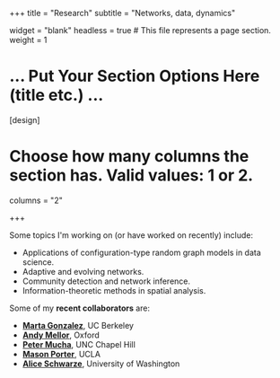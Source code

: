 +++
title = "Research"
subtitle = "Networks, data, dynamics"

widget = "blank"
headless = true  # This file represents a page section.
weight = 1

# ... Put Your Section Options Here (title etc.) ...

[design]
  # Choose how many columns the section has. Valid values: 1 or 2.
  columns = "2"

+++

Some topics I'm working on (or have worked on recently) include: 

- Applications of configuration-type random graph models in data science.
- Adaptive and evolving networks.
- Community detection and network inference.
- Information-theoretic methods in spatial analysis.

Some of my **recent collaborators** are: 

<!-- ## Recent Collaborators -->

<!-- - **[Nicole Eikmeier](https://eikmeier.sites.grinnell.edu/)**, Grinnell College -->
<!-- - **[Mari Kawakatsu](https://scholar.princeton.edu/ctarnita/people/mari-kawakatsu)**, Princeton University -->
<!-- - **[Dan Larremore](https://larremorelab.github.io/)**, UC Boulder -->
- **[Marta Gonzalez](https://ced.berkeley.edu/ced/faculty-staff/marta-gonzalez)**, UC Berkeley 
- **[Andy Mellor](https://andrewmellor.co.uk/)**, Oxford
- **[Peter Mucha](http://mucha.web.unc.edu/)**, UNC Chapel Hill
- **[Mason Porter](https://www.math.ucla.edu/~mason/)**, UCLA
- **[Alice Schwarze](https://aliceschwarze.gitlab.io/)**, University of Washington 